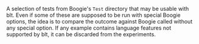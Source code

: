 A selection of tests from Boogie's `Test` directory that may be usable
with blt. Even if some of these are supposed to be run with special
Boogie options, the idea is to compare the outcome against Boogie
called without any special option. If any example contains language
features not supported by blt, it can be discarded from the
experiments.
